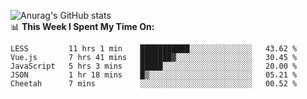 
![Anurag's GitHub stats](https://github-readme-stats.vercel.app/api?username=supergczh&show_icons=true&theme=radical)
<br />
📊 **This Week I Spent My Time On:**

<!--START_SECTION:waka-->
```text
LESS         11 hrs 1 min    ███████████░░░░░░░░░░░░░░   43.62 % 
Vue.js       7 hrs 41 mins   ███████▓░░░░░░░░░░░░░░░░░   30.45 % 
JavaScript   5 hrs 3 mins    █████░░░░░░░░░░░░░░░░░░░░   20.00 % 
JSON         1 hr 18 mins    █▒░░░░░░░░░░░░░░░░░░░░░░░   05.21 % 
Cheetah      7 mins          ░░░░░░░░░░░░░░░░░░░░░░░░░   00.52 % 
```
<!--END_SECTION:waka-->
